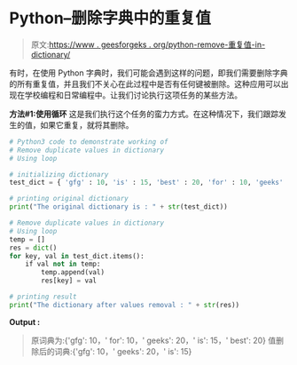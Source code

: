 # Python–删除字典中的重复值

> 原文:[https://www . geesforgeks . org/python-remove-重复值-in-dictionary/](https://www.geeksforgeeks.org/python-remove-duplicate-values-in-dictionary/)

有时，在使用 Python 字典时，我们可能会遇到这样的问题，即我们需要删除字典的所有重复值，并且我们不关心在此过程中是否有任何键被删除。这种应用可以出现在学校编程和日常编程中。让我们讨论执行这项任务的某些方法。

**方法#1:使用循环**
这是我们执行这个任务的蛮力方式。在这种情况下，我们跟踪发生的值，如果它重复，就将其删除。

```py
# Python3 code to demonstrate working of 
# Remove duplicate values in dictionary
# Using loop

# initializing dictionary
test_dict = { 'gfg' : 10, 'is' : 15, 'best' : 20, 'for' : 10, 'geeks' : 20}

# printing original dictionary
print("The original dictionary is : " + str(test_dict))

# Remove duplicate values in dictionary
# Using loop
temp = []
res = dict()
for key, val in test_dict.items():
    if val not in temp:
        temp.append(val)
        res[key] = val

# printing result 
print("The dictionary after values removal : " + str(res)) 
```

**Output :**

> 原词典为:{'gfg': 10，' for': 10，' geeks': 20，' is': 15，' best': 20}
> 值删除后的词典:{'gfg': 10，' geeks': 20，' is': 15}